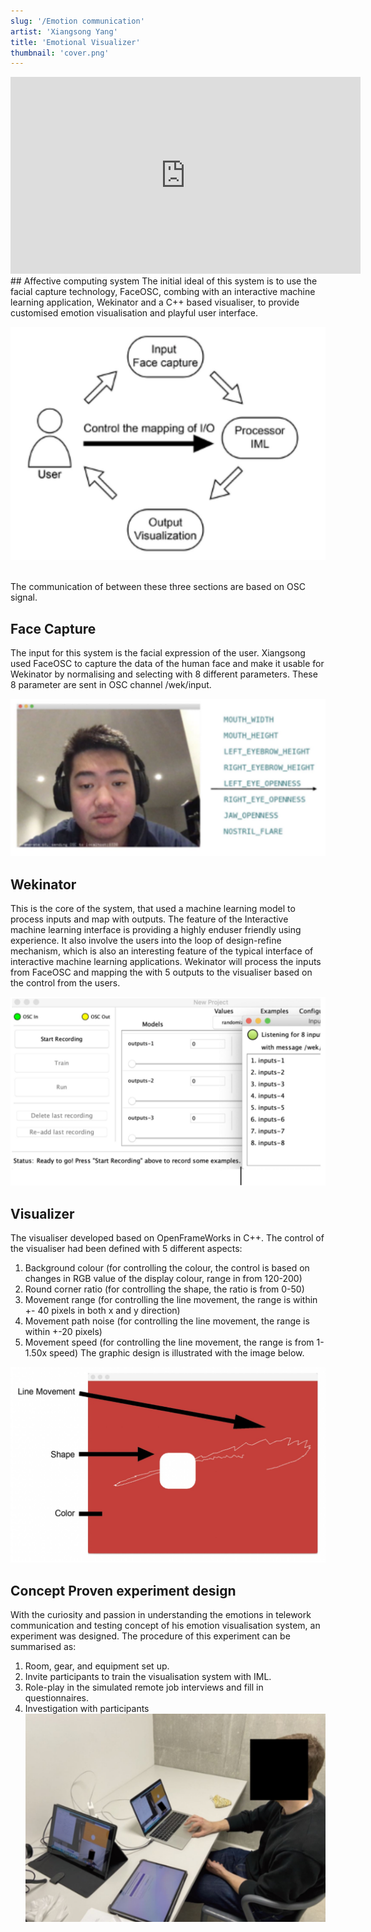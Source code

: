 ```yaml
---
slug: '/Emotion communication'
artist: 'Xiangsong Yang'
title: 'Emotional Visualizer'
thumbnail: 'cover.png'
---
```

<iframe width="560" height="315" src="https://www.youtube.com/watch?v=ByVcCXy-KTw&t=15s" frameborder="0" allow="accelerometer; autoplay; clipboard-write; encrypted-media; gyroscope; picture-in-picture" allowfullscreen></iframe>
## Affective computing system
The initial ideal of this system is to use the facial capture technology, FaceOSC, combing with an
interactive machine learning application, Wekinator and a C++ based visualiser, to provide
customised emotion visualisation and playful user interface. 

![System map](system_map.JPG)

<br />
The communication of between these three sections are based on OSC signal. 


## Face Capture
The input for this system is the facial expression of the user. Xiangsong used FaceOSC to capture
the data of the human face and make it usable for Wekinator by normalising and selecting with 8
different parameters. These 8 parameter are sent in OSC channel /wek/input.

![Input](INPUT.JPG)
## Wekinator
This is the core of the system, that used a machine learning model to process inputs and map
with outputs. The feature of the Interactive machine learning interface is providing a highly enduser friendly using experience. It also involve the users into the loop of design-refine mechanism,
which is also an interesting feature of the typical interface of interactive machine learning
applications.
Wekinator will process the inputs from FaceOSC and mapping the with 5 outputs to the visualiser
based on the control from the users.


![Wekinator interface](Wekinator.JPG)

## Visualizer
The visualiser developed based on OpenFrameWorks in C++.
The control of the visualiser had been defined with 5 different aspects:
1. Background colour (for controlling the colour, the control is based on changes in RGB
value of the display colour, range in from 120-200)
2. Round corner ratio (for controlling the shape, the ratio is from 0-50)
3. Movement range (for controlling the line movement, the range is within +- 40 pixels in
both x and y direction)
4. Movement path noise (for controlling the line movement, the range is within +-20 pixels)
5. Movement speed (for controlling the line movement, the range is from 1-1.50x speed)
The graphic design is illustrated with the image below.

![Graphic design](Graphic.JPG)

## Concept Proven experiment design
With the curiosity and passion in understanding the emotions in telework communication and
testing concept of his emotion visualisation system, an experiment was designed.
The procedure of this experiment can be summarised as:
1. Room, gear, and equipment set up.
2. Invite participants to train the visualisation system with IML.
3. Role-play in the simulated remote job interviews and fill in questionnaires.
4. Investigation with participants
![Study Setup](setup.JPG)
